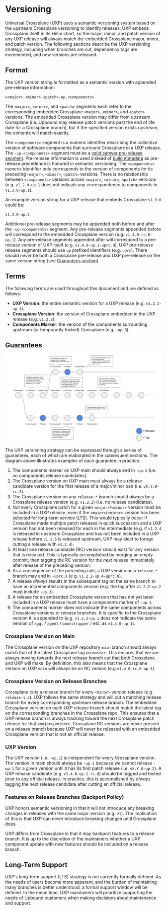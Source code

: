 # Versioning

Universal Crossplane (UXP) uses a semantic versioning system based on the
upstream Crossplane versioning to identify releases. UXP embeds Crossplane
itself in its Helm chart, so the major, minor, and patch version of any UXP
release will always match the embedded Crossplane major, minor, and patch
version. The following sections describe the UXP versioning strategy, including
when branches are cut, dependency tags are incremented, and new versions are
released.

## Format

The UXP version string is formatted as a semantic version with appended
pre-release information:

```
v<major>.<minor>.<patch>-up.<components>
```

The `<major>`, `<minor>`, and `<patch>` segments each refer to the corresponding
embedded Crossplane `<major>`, `<minor>`, and `<patch>` versions. The embedded
Crossplane version may differ from upstream Crossplane (i.e. Upbound may release
patch versions past the end of life date for a Crossplane branch), but if the
specified version exists upstream, the contents will match exactly.

The `<components>` segment is a numeric identifier describing the collective
version of software components that surround Crossplane in a UXP release. The
`-up.<components>` segment must be a [valid semver pre-release
segment](https://semver.org/#spec-item-9). Pre-release information is used
instead of [build metadata](https://semver.org/#spec-item-10) as pre-release
precedence is honored in semantic versioning. The `<components>` numeric
identifier only corresponds to the version of components for its preceding
`<major>`, `<minor>`, `<patch>` versions. There is no relationship between
`<components>` versions across `<major>`, `<minor>`, `<patch>` versions (e.g.
`v1.2.0-up.1` does not indicate any correspondence to components in
`v1.3.0-up.1`).

An example version string for a UXP release that embeds Crossplane `v1.3.0`
could be:

```
v1.3.0-up.2
```

Additional pre-release segments may be appended both before and after the
`-up-<components>` segment. Any pre-release segments appended before will
correspond to the embedded Crossplane version (e.g. `v1.4.0-rc.0-up.1`). Any
pre-release segments appended after will correspond to a pre-release version of
UXP itself (e.g. `v1.4.0-up.1-uprc.0`). UXP pre-release release segments should
use `up` prefixed identifiers (e.g. `uprc`). There should _never_ be both a
Crossplane pre-release and UXP pre-release on the same version string (see
[Guarantees section](#guarantees)).

## Terms

The following terms are used throughout this document and are defined as
follows:

- **UXP Version**: the entire semantic version for a UXP release (e.g.
  `v1.2.2-up.3`).
- **Crossplane Version**: the version of Crossplane embedded in the UXP release
  (e.g. `v1.2.2`).
- **Components Marker**: the version of the components surrounding upstream (or
  temporarily forked) Crossplane (e.g. `-up.3`).

## Guarantees

![versioning-diagram](docs/media/versioning.png)

The UXP versioning strategy can be expressed through a series of guarantees,
each of which are elaborated in the subsequent sections. The diagram above
illustrates examples of each guarantee in practice.

1. The components marker on UXP main should always end in `-up.1` (i.e. no
   components release candidates).
2. The Crossplane version on UXP main must always be a release candidate version
   for the first release of a major/minor pair (i.e. `vX.Y.0-rc.Z`).
3. The Crossplane version on any `release-*` branch should _always_ be a
   Crossplane release version (e.g. `v1.2.2`) (i.e. no release candidates).
4. Not every Crossplane patch for a given `<major>`/`<minor>` version must be
   included in a UXP release, even if the `<major>`/`<minor>` version has been
   selected for long-term service (LTS). This would typically occur if
   Crossplane made multiple patch releases in quick succession and a UXP version
   had not been released for each in the intermediate (e.g. if `v1.2.4` is
   released in upstream Crossplane and has not been included in a UXP release
   before `v1.2.5` is released upstream, UXP may elect to forego cutting a
   release with `v1.2.4`).
5. At least one release candidate (RC) version should exist for any version that
   is released. This is typically accomplished by merging an empty commit, then
   tagging the RC version for the _next_ release immediately after release of
   the preceding version.
6. As a consequence of the preceding rule, a UXP version on a `release-*` branch
   may end in `-uprc.X` (e.g. `v1.2.2-up.4-uprc.0`).
7. A release _always_ results in the subsequent tag on the same branch to have
   an incremented components version (e.g. the tag after `v1.2.2-up.2` must
   include `-up.3`).
8. A release for an embedded Crossplane version that has not yet been included
   in a UXP release must have a components marker of `-up.1`.
9. The components marker does not indicate the same components across Crossplane
   versions or release branches. It is specific to the Crossplane version it is
   appended to (e.g. `v1.2.2-up.1` does not indicate the same version of `xgql`
   / `agent` / `bootstrapper` / etc. as `v1.3.0-up.1`).

### Crossplane Version on Main

The Crossplane version on the UXP repository `main` branch should always match
that of the latest Crossplane tag on `master`. This ensures that we are always
moving towards the next release branch cut that both Crossplane and UXP will
make. By definition, this also means that the Crossplane version on UXP `main`
will always be an RC version (e.g.`v1.4.0-rc.0-up.1`)

### Crossplane Version on Release Branches

Crossplane cuts a release branch for every `<minor>` version release (e.g.
`release-1.3`). UXP follows the same strategy and will cut a matching release
branch for every corresponding upstream release branch. The embedded Crossplane
version on each UXP release branch should match the latest tag on the
corresponding branches in the Crossplane repo. This ensures that a UXP release
branch is always tracking toward the next Crossplane patch release for that
`<major>`/`<minor>`. Crossplane RC versions are never present on a release
branch because UXP will never be released with an embedded Crossplane version
that is not an official release.

### UXP Version

The UXP version (i.e. `-up.1`) is independent for every Crossplane version. The
version in main should always be `-up.1` because we cannot release `-up.1` for a
given version until it has its first patch release (i.e. `vX.Y.0-up.2`). A UXP
release candidate (e.g. `v1.4.0-up.1-rc.0`) should be tagged and tested prior to
any official release. In practice, this is accomplished by _always_ tagging the
next release candidate after cutting an official release.

### Features on Release Branches (Backport Policy)

UXP honors semantic versioning in that it will not introduce any breaking
changes in releases with the same major version (e.g. `v1`). The implication of
this is that UXP can never introduce breaking changes until Crossplane does.

UXP differs from Crossplane in that it may backport features to a release
branch. It is up to the discretion of the maintainers whether a UXP component
update with new features should be included on a release branch.

## Long-Term Support

UXP's long-term support (LTS) strategy is not currently formally defined. As the
needs of users become more apparent, and the burden of maintaining many branches
is better understood, a formal support window will be defined. In the mean time,
UXP maintainers will prioritize supporting the needs of Upbound customers when
making decisions about maintenance and support.
